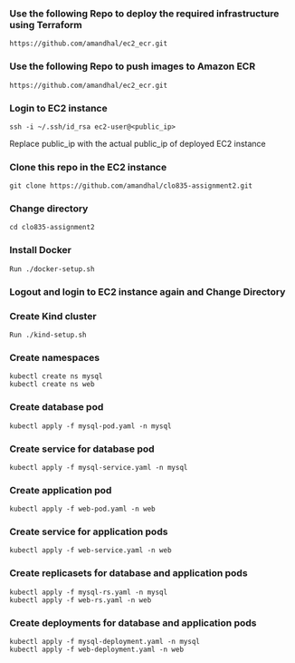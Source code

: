### Use the following Repo to deploy the required infrastructure using Terraform
```https://github.com/amandhal/ec2_ecr.git```


### Use the following Repo to push images to Amazon ECR
```https://github.com/amandhal/ec2_ecr.git```


### Login to EC2 instance
```ssh -i ~/.ssh/id_rsa ec2-user@<public_ip>```

Replace public_ip with the actual public_ip of deployed EC2 instance


### Clone this repo in the EC2 instance
```git clone https://github.com/amandhal/clo835-assignment2.git```


### Change directory
```cd clo835-assignment2```


### Install Docker
```Run ./docker-setup.sh```


### Logout and login to EC2 instance again and Change Directory


### Create Kind cluster
```Run ./kind-setup.sh```


### Create namespaces
```
kubectl create ns mysql
kubectl create ns web
```


### Create database pod
```kubectl apply -f mysql-pod.yaml -n mysql```


### Create service for database pod
```kubectl apply -f mysql-service.yaml -n mysql```


### Create application pod
```kubectl apply -f web-pod.yaml -n web```


### Create service for application pods
```kubectl apply -f web-service.yaml -n web```


### Create replicasets for database and application pods
```
kubectl apply -f mysql-rs.yaml -n mysql
kubectl apply -f web-rs.yaml -n web
```


### Create deployments for database and application pods
```
kubectl apply -f mysql-deployment.yaml -n mysql
kubectl apply -f web-deployment.yaml -n web
```
